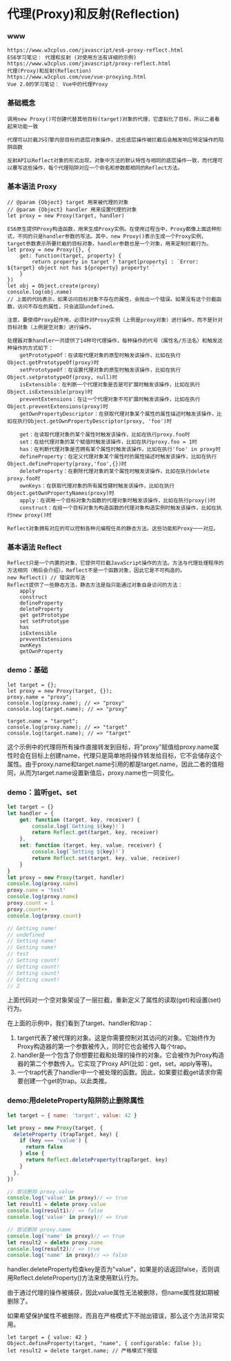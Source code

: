 # 代理(Proxy)和反射(Reflection)

### www
    https://www.w3cplus.com/javascript/es6-proxy-reflect.html
    ES6学习笔记： 代理和反射 (对使用方法有详细的示例)
    https://www.w3cplus.com/javascript/proxy-reflect.html
    代理(Proxy)和反射(Reflection)
    https://www.w3cplus.com/vue/vue-proxying.html
    Vue 2.0的学习笔记： Vue中的代理Proxy

### 基础概念
    调用new Proxy()可创建代替其他目标(target)对象的代理，它虚拟化了目标，所以二者看起来功能一致

    代理可以拦截JS引擎内部目标的底层对象操作，这些底层操作被拦截后会触发响应特定操作的陷阱函数

    反射API以Reflect对象的形式出现，对象中方法的默认特性与相同的底层操作一致，而代理可以覆写这些操作，每个代理陷阱对应一个命名和参数都相同的Reflect方法。
### 基本语法 Proxy
    // @param {Object} target 用来被代理的对象
    // @param {Object} handler 用来设置代理的对象
    let proxy = new Proxy(target, handler)

    ES6原生提供Proxy构造函数，用来生成Proxy实例。在使用过程当中，Proxy都像上面这种形式，不同的只是handler参数的写法。其中，new Proxy()表示生成一个Proxy实例，target参数表示所要拦截的目标对象，handler参数也是一个对象，用来定制拦截行为。
    let proxy = new Proxy({}, {
        get: function(target, property) {
            return property in target ? target[property] : `Error: ${target} object not has ${property} property! `
        }
    })
    let obj = Object.create(proxy) 
    console.log(obj.name)
    // 上面的代码表示，如果访问目标对象不存在的属性，会抛出一个错误。如果没有这个拦截函数，访问不存在的属性，只会返回undefined。

    注意，要使得Proxy起作用，必须针对Proxy实例（上例是proxy对象）进行操作，而不是针对目标对象（上例是空对象）进行操作。

    处理器对象handler一共提供了14种可代理操作，每种操作的代号（属性名/方法名）和触发这种操作的方式如下：
        getPrototypeOf：在读取代理对象的原型时触发该操作，比如在执行Object.getPrototypeOf(proxy)时
        setPrototypeOf：在设置代理对象的原型时触发该操作，比如在执行Object.setprototypeOf(proxy, null)时
        isExtensible：在判断一个代理对象是否是可扩展时触发该操作，比如在执行Object.isExtensible(proxy)时
        preventExtensions：在让一个代理对象不可扩展时触发该操作，比如在执行Object.preventExtensions(proxy)时
        getOwnPropertyDescriptor：在获取代理对象某个属性的属性描述时触发该操作，比如在执行Object.getOwnPropertyDescriptor(proxy, 'foo')时

        get：在读取代理对象的某个属性时触发该操作，比如在执行proxy.foo时
        set：在给代理对象的某个赋值时触发该操作，比如在执行proxy.foo = 1时
        has：在判断代理对象是否拥有某个属性时触发该操作，比如在执行'foo' in proxy时
        defineProperty：在定义代理对象某个属性时的属性描述时触发该操作，比如在执行Object.defineProperty(proxy,'foo',{})时
        deleteProperty：在删除代理对象的某个属性时触发该操作，比如在执行delete proxy.foo时
        ownKeys：在获取代理对象的所有属性键时触发该操作，比如在执行Object.getOwnPropertyNames(proxy)时
        apply：在调用一个目标对象为函数的代理对象时触发该操作，比如在执行proxy()时
        construct：在给一个目标对象为构造函数的代理对象构造实例时触发该操作，比如在执行new proxy()时

    Reflect对象拥有对应的可以控制各种元编程任务的静态方法。这些功能和Proxy一一对应。

### 基本语法 Reflect
    Reflect只是一个内置的对象，它提供可拦截JavaScript操作的方法。方法与代理处理程序的方法相同（稍后会介绍）。Reflect不是一个函数对象，因此它是不可构造的。
    new Reflect() // 错误的写法
    Reflect提供了一些静态方法，静态方法是指只能通过对象自身访问的方法：
        apply 
        construct 
        defineProperty 
        deleteProperty
        get getPrototype
        set setPrototype
        has 
        isExtensible 
        preventExtensions 
        ownKeys
        getOwnProperty


### demo：基础
```
let target = {}; 
let proxy = new Proxy(target, {}); 
proxy.name = "proxy"; 
console.log(proxy.name); // => "proxy" 
console.log(target.name); // => "proxy" 

target.name = "target"; 
console.log(proxy.name); // => "target" 
console.log(target.name); // => "target"
```
这个示例中的代理将所有操作直接转发到目标，将"proxy"赋值给proxy.name属性时会在目标上创建name，代理只是简单地将操作转发给目标，它不会储存这个属性。由于proxy.name和target.name引用的都是target.name，因此二者的值相同，从而为target.name设置新值后，proxy.name也一同变化。
    
### demo：监听get、set
```js
let target = {}
let handler = {
    get: function (target, key, receiver) {
        console.log(`Getting ${key}!`)
        return Reflect.get(target, key, receiver)
    },
    set: function (target, key, value, receiver) {
        console.log(`Setting ${key}!`)
        return Reflect.set(target, key, value, receiver)
    }
}
let proxy = new Proxy(target, handler)
console.log(proxy.name)
proxy.name = 'test' 
console.log(proxy.name)
proxy.count = 1 
proxy.count++
console.log(proxy.count)

// Getting name!
// undefined
// Setting name!
// Getting name!
// test
// Setting count!
// Getting count!
// Setting count!
// Getting count!
// 2
```
上面代码对一个空对象架设了一层拦截，重新定义了属性的读取(get)和设置(set)行为。

在上面的示例中，我们看到了target、handler和trap：

1. target代表了被代理的对象。这是你需要控制对其访问的对象。它始终作为Proxy构造器的第一个参数被传入，同时它也会被传入每个trap。
2. handler是一个包含了你想要拦截和处理的操作的对象。它会被作为Proxy构造器的第二个参数传入。它实现了Proxy API(比如：get，set，apply等等)。
3. 一个trap代表了handler中一个被处理的函数。因此，如果要拦截get请求你需要创建一个get的trap。以此类推。

### demo:用deleteProperty陷阱防止删除属性
```js
let target = { name: 'target', value: 42 }

let proxy = new Proxy(target, {
  deleteProperty (trapTarget, key) {
    if (key === 'value') {
      return false
    } else {
      return Reflect.deleteProperty(trapTarget, key)
    }
  },
})

// 尝试删除 proxy.value
console.log('value' in proxy)// => true
let result1 = delete proxy.value
console.log(result1)// => false
console.log('value' in proxy)// => true

// 尝试删除 proxy.name
console.log('name' in proxy)// => true
let result2 = delete proxy.name
console.log(result2)// => true
console.log('name' in proxy)// => false
```

handler.deleteProperty检查key是否为"value"，如果是的话返回false，否则调用Reflect.deleteProperty()方法来使用默认行为。

由于通过代理的操作被捕获，因此value属性无法被删除，但name属性就如期被删除了。

如果希望保护属性不被删除，而且在严格模式下不抛出错误，那么这个方法非常实用。
```
let target = { value: 42 } 
Object.defineProperty(target, "name", { configurable: false });
let result2 = delete target.name; // 严格模式下报错
```
